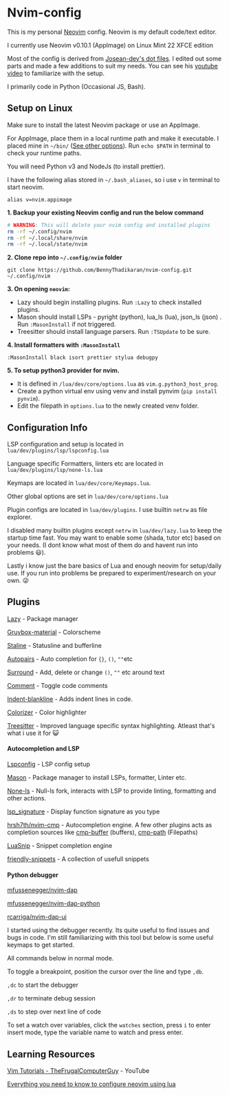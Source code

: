 # Nvim-config

This is my personal [Neovim](https://neovim.io/) config. Neovim is my default code/text editor.

I currently use Neovim v0.10.1 (AppImage) on Linux Mint 22 XFCE edition

Most of the config is derived from [Josean-dev's dot files](https://github.com/josean-dev/dev-environment-files). I edited out some parts and made a few additions to suit my needs. You can see his [youtube video](https://www.youtube.com/watch?v=vdn_pKJUda8) to familiarize with the setup.

I primarily code in Python (Occasional JS, Bash).

## Setup on Linux

Make sure to install the latest Neovim package or use an AppImage.

For AppImage, place them in a local runtime path and make it executable. I placed mine in `~/bin/` ([See other options](https://unix.stackexchange.com/a/36874)).
Run `echo $PATH` in terminal to check your runtime paths.

You will need Python v3 and NodeJs (to install prettier).

I have the following alias stored in `~/.bash_aliases`, so i use `v` in terminal to start neovim.

```
alias v=nvim.appimage
```

**1. Backup your existing Neovim config and run the below command**

```bash
# WARNING: This will delete your nvim config and installed plugins
rm -rf ~/.config/nvim
rm -rf ~/.local/share/nvim
rm -rf ~/.local/state/nvim
```

**2. Clone repo into `~/.config/nvim` folder**

```
git clone https://github.com/BennyThadikaran/nvim-config.git ~/.config/nvim
```

**3. On opening `neovim`:**

- Lazy should begin installing plugins. Run `:Lazy` to check installed plugins.
- Mason should install LSPs - pyright (python), lua_ls (lua), json_ls (json) . Run `:MasonInstall` if not triggered.
- Treesitter should install language parsers. Run `:TSUpdate` to be sure.

**4. Install formatters with `:MasonInstall`**

`:MasonInstall black isort prettier stylua debugpy`

**5. To setup python3 provider for nvim.**

- It is defined in `/lua/dev/core/options.lua` as `vim.g.python3_host_prog`.
- Create a python virtual env using venv and install pynvim (`pip install pynvim`).
- Edit the filepath in `options.lua` to the newly created venv folder.

## Configuration Info

LSP configuration and setup is located in `lua/dev/plugins/lsp/lspconfig.lua`

Language specific Formatters, linters etc are located in `lua/dev/plugins/lsp/none-ls.lua`

Keymaps are located in `lua/dev/core/Keymaps.lua`.

Other global options are set in `lua/dev/core/options.lua`

Plugin configs are located in `lua/dev/plugins`. I use builtin `netrw` as file explorer.

I disabled many builtin plugins except `netrw` in `lua/dev/lazy.lua` to keep the startup time fast. You may want to enable some (shada, tutor etc) based on your needs. (I dont know what most of them do and havent run into problems :smiley:).

Lastly i know just the bare basics of Lua and enough neovim for setup/daily use. If you run into problems be prepared to experiment/research on your own. :stuck_out_tongue_winking_eye:

## Plugins

[Lazy](https://github.com/folke/lazy.nvim) - Package manager

[Gruvbox-material](https://github.com/sainnhe/gruvbox-material) - Colorscheme

[Staline](https://github.com/tamton-aquib/staline.nvim) - Statusline and bufferline

[Autopairs](https://github.com/windwp/nvim-autopairs) - Auto completion for `{}`, `()`, `""`etc

[Surround](https://github.com/kylechui/nvim-surround) - Add, delete or change `()`, `""` etc around text

[Comment](https://github.com/numToStr/Comment.nvim) - Toggle code comments

[Indent-blankline](https://github.com/lukas-reineke/indent-blankline.nvim) - Adds indent lines in code.

[Colorizer](https://github.com/NvChad/nvim-colorizer.lua) - Color highlighter

[Treesitter](https://github.com/nvim-treesitter/nvim-treesitter) - Improved language specific syntax highlighting. Atleast that's what i use it for 😺

#### Autocompletion and LSP

[Lspconfig](https://github.com/neovim/nvim-lspconfig) - LSP config setup

[Mason](https://github.com/williamboman/mason.nvim) - Package manager to install LSPs, formatter, Linter etc.

[None-ls](https://github.com/nvimtools/none-ls.nvim) - Null-ls fork, interacts with LSP to provide linting, formatting and other actions.

[lsp_signature](https://github.com/ray-x/lsp_signature.nvim) - Display function signature as you type

[hrsh7th/nvim-cmp](https://github.com/hrsh7th/nvim-cmp) - Autocompletion engine. A few other plugins acts as completion sources like [cmp-buffer](https://github.com/hrsh7th/cmp-buffer) (buffers), [cmp-path](https://github.com/hrsh7th/cmp-path) (Filepaths)

[LuaSnip](https://github.com/L3MON4D3/LuaSnip) - Snippet completion engine

[friendly-snippets](https://github.com/rafamadriz/friendly-snippets) - A collection of usefull snippets

#### Python debugger

[mfussenegger/nvim-dap](https://github.com/mfussenegger/nvim-dap)

[mfussenegger/nvim-dap-python](https://github.com/mfussenegger/nvim-dap-python)

[rcarriga/nvim-dap-ui](https://github.com/rcarriga/nvim-dap-ui)

I started using the debugger recently. Its quite useful to find issues and bugs in code. I'm still familiarizing with this tool but below is some useful keymaps to get started.

All commands below in normal mode.

To toggle a breakpoint, position the cursor over the line and type `,db`.

`,dc` to start the debugger

`,dr` to terminate debug session

`,ds` to step over next line of code

To set a watch over variables, click the `watches` section, press `i` to enter insert mode, type the variable name to watch and press enter.

## Learning Resources

[Vim Tutorials - TheFrugalComputerGuy](https://www.youtube.com/playlist?list=PLy7Kah3WzqrEjsuvhT46fr28Q11oa5ZoI) - YouTube

[Everything you need to know to configure neovim using lua](https://vonheikemen.github.io/devlog/tools/configuring-neovim-using-lua/)
